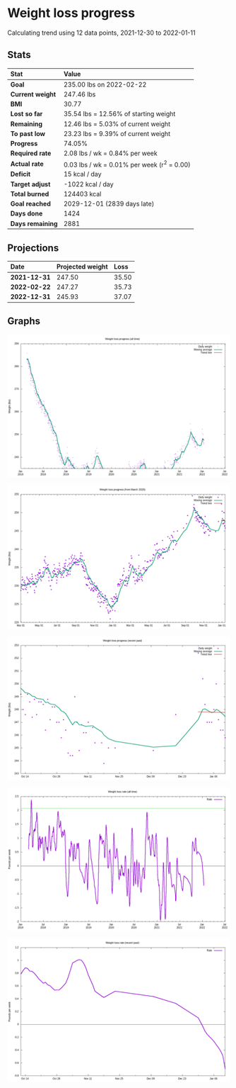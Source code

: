 # Weight loss progress

Calculating trend using 12 data points, 2021-12-30 to 2022-01-11

## Stats

Stat|Value
:-|:-
**Goal**|235.00 lbs on 2022-02-22
**Current weight**|247.46 lbs
**BMI**|30.77
**Lost so far**|35.54 lbs = 12.56% of starting weight
**Remaining**|12.46 lbs =  5.03% of current  weight
**To past low**|23.23 lbs =  9.39% of current  weight
**Progress**|74.05%
**Required rate**|2.08 lbs / wk = 0.84% per week
**Actual rate**|0.03 lbs / wk = 0.01% per week  (r<sup>2</sup> = 0.00)
**Deficit**|15 kcal / day
**Target adjust**|-1022 kcal / day
**Total burned**|124403 kcal
**Goal reached**|2029-12-01 (2839 days late)
**Days done**|1424
**Days remaining**|2881

## Projections

Date|Projected weight|Loss
:-|:-|:-
**2021-12-31**|247.50|35.50
**2022-02-22**|247.27|35.73
**2022-12-31**|245.93|37.07

## Graphs

![](weight-graph-alltime.png)

![](weight-graph-covid.png)

![](weight-graph-recent.png)

![](rate-graph-alltime.png)

![](rate-graph-recent.png)
